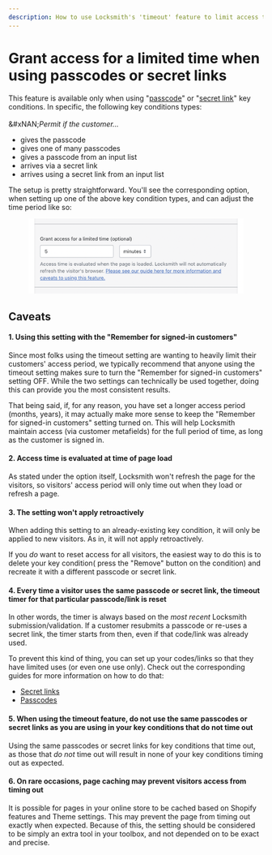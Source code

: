 ```yaml
---
description: How to use Locksmith's 'timeout' feature to limit access time
---
```


# Grant access for a limited time when using passcodes or secret links

This feature is available only when using "[passcode](../../keys/passcode-keys.md)" or "[secret link](../../keys/secret-link-keys.md)" key conditions. In specific, the following key conditions types:\
\
&#xNAN;_&#x50;ermit if the customer..._

* gives the passcode
* gives one of many passcodes
* gives a passcode from an input list
* arrives via a secret link
* arrives using a secret link from an input list

The setup is pretty straightforward. You'll see the corresponding option, when setting up one of the above key condition types, and can adjust the time period like so:

<figure><img src="../../.gitbook/assets/Screen Shot 2023-04-12 at 2.02.40 PM.png" alt=""><figcaption></figcaption></figure>

## Caveats

#### 1. Using this setting with the "Remember for signed-in customers"

Since most folks using the timeout setting are wanting to heavily limit their customers' access period, we typically recommend that anyone using the timeout setting makes sure to turn the "Remember for signed-in customers" setting OFF. While the two settings can technically be used together, doing this can provide you the most consistent results.

That being said, if, for any reason, you have set a longer access period (months, years), it may actually make more sense to keep the "Remember for signed-in customers" setting turned on. This will help Locksmith maintain access (via customer metafields) for the full period of time, as long as the customer is signed in.

#### 2. Access time is evaluated at time of page load

As stated under the option itself, Locksmith won't refresh the page for the visitors, so visitors' access period will only time out when they load or refresh a page.

#### &#x20;3. The setting won't apply retroactively

When adding this setting to an already-existing key condition, it will only be applied to new visitors. As in, it will not apply retroactively.&#x20;

If you _do_ want to reset access for all visitors, the easiest way to do this is to delete your key condition( press the "Remove" button on the condition) and recreate it with a different passcode or secret link.

#### 4. Every time a visitor uses the same passcode or secret link, the timeout timer for that particular passcode/link is reset

In other words, the timer is always based on the _most recent_ Locksmith submission/validation. If a customer resubmits a passcode or re-uses a secret link, the timer starts from then, even if that code/link was already used.&#x20;

To prevent this kind of thing, you can set up your codes/links so that they have limited uses (or even one use only). Check out the corresponding guides for more information on how to do that:

* [Secret links](../../keys/secret-link-keys.md)
* [Passcodes](../../keys/secret-link-keys.md)

#### 5. When using the timeout feature, do not use the same passcodes or secret links as you are using in your key conditions that do not time out

Using the same passcodes or secret links for key conditions that time out, as those that _do not_ time out will result in none of your key conditions timing out as expected.

#### 6. On rare occasions, page caching may prevent visitors access from timing out

It is possible for pages in your online store to be cached based on Shopify features and Theme settings. This may prevent the page from timing out exactly when expected. Because of this, the setting should be considered to be simply an extra tool in your toolbox, and not depended on to be exact and precise.

####
